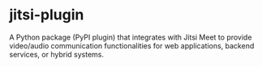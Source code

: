 # jitsi-plugin
A Python package (PyPI plugin) that integrates with Jitsi Meet to provide video/audio communication functionalities for web applications, backend services, or hybrid systems.
